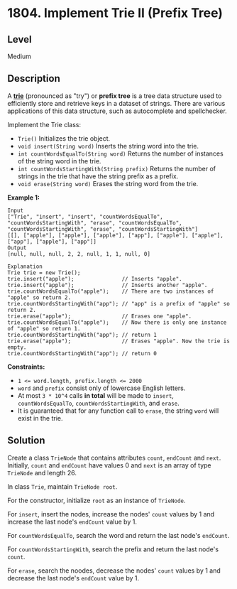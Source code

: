 # 1804. Implement Trie II (Prefix Tree)
## Level
Medium

## Description
A **[trie](https://en.wikipedia.org/wiki/Trie)** (pronounced as "try") or **prefix tree** is a tree data structure used to efficiently store and retrieve keys in a dataset of strings. There are various applications of this data structure, such as autocomplete and spellchecker.

Implement the Trie class:

* `Trie()` Initializes the trie object.
* `void insert(String word)` Inserts the string word into the trie.
* `int countWordsEqualTo(String word)` Returns the number of instances of the string word in the trie.
* `int countWordsStartingWith(String prefix)` Returns the number of strings in the trie that have the string prefix as a prefix.
* `void erase(String word)` Erases the string word from the trie.

**Example 1:**
```
Input
["Trie", "insert", "insert", "countWordsEqualTo", "countWordsStartingWith", "erase", "countWordsEqualTo", "countWordsStartingWith", "erase", "countWordsStartingWith"]
[[], ["apple"], ["apple"], ["apple"], ["app"], ["apple"], ["apple"], ["app"], ["apple"], ["app"]]
Output
[null, null, null, 2, 2, null, 1, 1, null, 0]

Explanation
Trie trie = new Trie();
trie.insert("apple");               // Inserts "apple".
trie.insert("apple");               // Inserts another "apple".
trie.countWordsEqualTo("apple");    // There are two instances of "apple" so return 2.
trie.countWordsStartingWith("app"); // "app" is a prefix of "apple" so return 2.
trie.erase("apple");                // Erases one "apple".
trie.countWordsEqualTo("apple");    // Now there is only one instance of "apple" so return 1.
trie.countWordsStartingWith("app"); // return 1
trie.erase("apple");                // Erases "apple". Now the trie is empty.
trie.countWordsStartingWith("app"); // return 0
```

**Constraints:**

* `1 <= word.length, prefix.length <= 2000`
* `word` and `prefix` consist only of lowercase English letters.
* At most `3 * 10^4` calls **in total** will be made to `insert`, `countWordsEqualTo`, `countWordsStartingWith`, and `erase`.
* It is guaranteed that for any function call to `erase`, the string `word` will exist in the trie.

## Solution
Create a class `TrieNode` that contains attributes `count`, `endCount` and `next`. Initially, `count` and `endCount` have values 0 and `next` is an array of type `TrieNode` and length 26.

In class `Trie`, maintain `TrieNode root`.

For the constructor, initialize `root` as an instance of `TrieNode`.

For `insert`, insert the nodes, increase the nodes' `count` values by 1 and increase the last node's `endCount` value by 1.

For `countWordsEqualTo`, search the word and return the last node's `endCount`.

For `countWordsStartingWith`, search the prefix and return the last node's `count`.

For `erase`, search the noodes, decrease the nodes' `count` values by 1 and decrease the last node's `endCount` value by 1.
